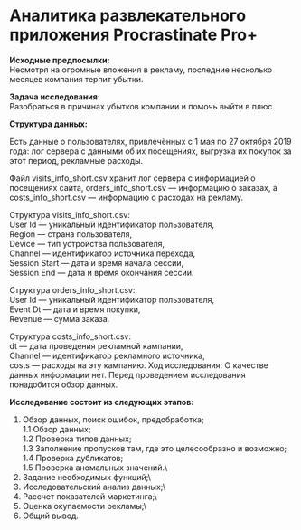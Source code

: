 # Аналитика развлекательного приложения Procrastinate Pro+
**Исходные предпосылки:**\
Несмотря на огромные вложения в рекламу, последние несколько месяцев компания терпит убытки.

**Задача исследования:**\
Разобраться в причинах убытков компании и помочь выйти в плюс.

**Структура данных:**

Есть данные о пользователях, привлечённых с 1 мая по 27 октября 2019 года:
лог сервера с данными об их посещениях,
выгрузка их покупок за этот период,
рекламные расходы.

Файл visits_info_short.csv хранит лог сервера с информацией о посещениях сайта, orders_info_short.csv — информацию о заказах, а costs_info_short.csv — информацию о расходах на рекламу.

Структура visits_info_short.csv:\
User Id — уникальный идентификатор пользователя,\
Region — страна пользователя,\
Device — тип устройства пользователя,\
Channel — идентификатор источника перехода,\
Session Start — дата и время начала сессии,\
Session End — дата и время окончания сессии.

Структура orders_info_short.csv:\
User Id — уникальный идентификатор пользователя,\
Event Dt — дата и время покупки,\
Revenue — сумма заказа.

Структура costs_info_short.csv:\
dt — дата проведения рекламной кампании,\
Channel — идентификатор рекламного источника,\
costs — расходы на эту кампанию.
Ход исследования:
О качестве данных информации нет. Перед проведением исследования понадобится обзор данных.

**Исследование состоит из следующих этапов:**

1. Обзор данных, поиск ошибок, предобработка;\
1.1 Обзор данных;\
1.2 Проверка типов данных;\
1.3 Заполнение пропусков там, где это целесообразно и возможно;\
1.4 Проверка дубликатов;\
1.5 Проверка аномальных значений.\
2. Задание необходимых функций;\
3. Исследовательский анализ данных;\
4. Рассчет показателей маркетинга;\
5. Оценка окупаемости рекламы;\
6. Общий вывод.
